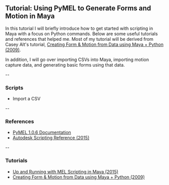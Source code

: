 ## Tutorial: Using PyMEL to Generate Forms and Motion in Maya

In this tutorial I will briefly introduce how to get started with scripting in Maya with a focus on Python commands. Below are some useful tutorials and references that helped me. Most of my tutorial will be derived from Casey Alt's tutorial, [Creating Form & Motion from Data using Maya + Python (2009)](http://u2325.com/tutorial/mayapython/1.html).

In addition, I will go over importing CSVs into Maya, importing motion capture data, and generating basic forms using that data.

--
### Scripts
* Import a CSV

--
### References
* [PyMEL 1.0.6 Documentation](http://help.autodesk.com/cloudhelp/2015/ENU/Maya-Tech-Docs/PyMel/index.html#!)
* [Autodesk Scripting Reference (2015)](http://help.autodesk.com/view/MAYAUL/2015/ENU/?guid=scripting-head)

--
### Tutorials
* [Up and Running with MEL Scripting in Maya (2015)](http://www.lynda.com/Maya-tutorials/Up-Running-MEL-Scripting-Maya/180106-2.html)
* [Creating Form & Motion from Data using Maya + Python (2009)](http://u2325.com/tutorial/mayapython/1.html)
